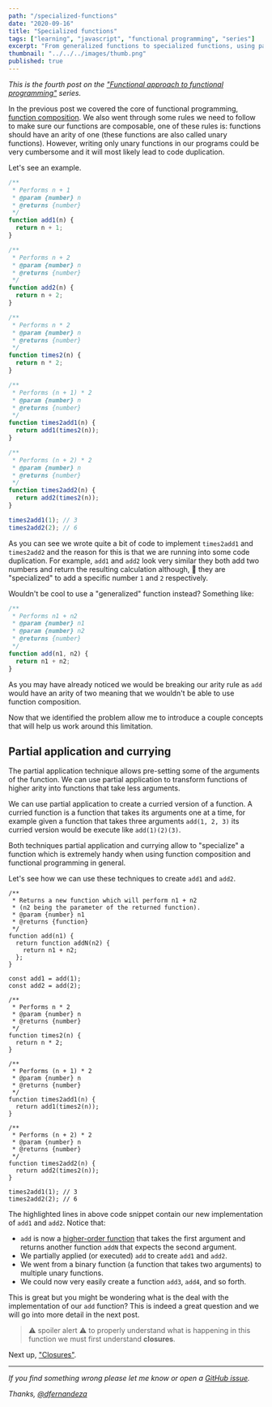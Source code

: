 ```yaml
---
path: "/specialized-functions"
date: "2020-09-16"
title: "Specialized functions"
tags: ["learning", "javascript", "functional programming", "series"]
excerpt: "From generalized functions to specialized functions, using partial application and currying."
thumbnail: "../../../images/thumb.png"
published: true
---
```


_This is the fourth post on the ["Functional approach to functional programming"](/functional-approach-to-functional-programming) series._

In the previous post we covered the core of functional programming, [function composition](/function-composition-first-steps). We also went through some rules we need to follow to make sure our functions are composable, one of these rules is: functions should have an arity of one (these functions are also called unary functions). However, writing only unary functions in our programs could be very cumbersome and it will most likely lead to code duplication. 

Let's see an example.

```js
/**
 * Performs n + 1
 * @param {number} n
 * @returns {number}
 */
function add1(n) {
  return n + 1;
}

/**
 * Performs n + 2
 * @param {number} n
 * @returns {number}
 */
function add2(n) {
  return n + 2;
}

/**
 * Performs n * 2
 * @param {number} n
 * @returns {number}
 */
function times2(n) {
  return n * 2;
}

/**
 * Performs (n + 1) * 2
 * @param {number} n
 * @returns {number}
 */
function times2add1(n) {
  return add1(times2(n));
}

/**
 * Performs (n + 2) * 2
 * @param {number} n
 * @returns {number}
 */
function times2add2(n) {
  return add2(times2(n));
}

times2add1(1); // 3
times2add2(2); // 6
```

As you can see we wrote quite a bit of code to implement `times2add1` and `times2add2` and the reason for this is that we are running into some code duplication. For example, `add1` and `add2` look very similar they both add two numbers and return the resulting calculation although, 🤔 they are "specialized" to add a specific number `1` and `2` respectively. 

Wouldn't be cool to use a "generalized" function instead? Something like:

```js
/**
 * Performs n1 + n2
 * @param {number} n1
 * @param {number} n2
 * @returns {number}
 */
function add(n1, n2) {
  return n1 + n2;
}
```

As you may have already noticed we would be breaking our arity rule as `add` would have an arity of two meaning that we wouldn't be able to use function composition. 

Now that we identified the problem allow me to introduce a couple concepts that will help us work around this limitation.

## Partial application and currying

The partial application technique allows pre-setting some of the arguments of the function. We can use partial application to transform functions of higher arity into functions that take less arguments. 

We can use partial application to create a curried version of a function. A curried function is a function that takes its arguments one at a time, for example given a function that takes three arguments `add(1, 2, 3)` its curried version would be execute like `add(1)(2)(3)`.

Both techniques partial application and currying allow to "specialize" a function which is extremely handy when using function composition and functional programming in general.

Let's see how we can use these techniques to create `add1` and `add2`.  

```js{1-11, 13-14}
/**
 * Returns a new function which will perform n1 + n2 
 * (n2 being the parameter of the returned function).
 * @param {number} n1 
 * @returns {function}
 */
function add(n1) {
  return function addN(n2) {
    return n1 + n2;
  };
}

const add1 = add(1);
const add2 = add(2);

/**
 * Performs n * 2
 * @param {number} n
 * @returns {number}
 */
function times2(n) {
  return n * 2;
}

/**
 * Performs (n + 1) * 2
 * @param {number} n
 * @returns {number}
 */
function times2add1(n) {
  return add1(times2(n));
}

/**
 * Performs (n + 2) * 2
 * @param {number} n
 * @returns {number}
 */
function times2add2(n) {
  return add2(times2(n));
}

times2add1(1); // 3
times2add2(2); // 6
```

The highlighted lines in above code snippet contain our new implementation of `add1` and `add2`. Notice that:

- `add` is now a [higher-order function](/functions-as-values) that takes the first argument and returns another function `addN` that expects the second argument.
- We partially applied (or executed) `add` to create `add1` and `add2`.
- We went from a binary function (a function that takes two arguments) to multiple unary functions.
- We could now very easily create a function `add3`, `add4`, and so forth.

This is great but you might be wondering what is the deal with the implementation of our `add` function? This is indeed a great question and we will go into more detail in the next post. 

>⚠️ spoiler alert ⚠️ to properly understand what is happening in this function we must first understand **closures**.

Next up, ["Closures"](/closures).

---

_If you find something wrong please let me know or open a [GitHub issue](https://github.com/dfernandeza/danifdz/issues)._

_Thanks, [@dfernandeza](https://twitter.com/dfernandeza)_
